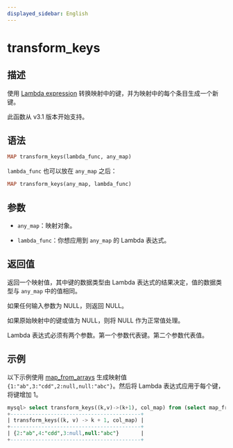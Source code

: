 ```yaml
---
displayed_sidebar: English
---
```


# transform_keys

## 描述

使用 [Lambda expression](../Lambda_expression.md) 转换映射中的键，并为映射中的每个条目生成一个新键。

此函数从 v3.1 版本开始支持。

## 语法

```Haskell
MAP transform_keys(lambda_func, any_map)
```

`lambda_func` 也可以放在 `any_map` 之后：

```Haskell
MAP transform_keys(any_map, lambda_func)
```

## 参数

- `any_map`：映射对象。

- `lambda_func`：你想应用到 `any_map` 的 Lambda 表达式。

## 返回值

返回一个映射值，其中键的数据类型由 Lambda 表达式的结果决定，值的数据类型与 `any_map` 中的值相同。

如果任何输入参数为 NULL，则返回 NULL。

如果原始映射中的键或值为 NULL，则将 NULL 作为正常值处理。

Lambda 表达式必须有两个参数。第一个参数代表键。第二个参数代表值。

## 示例

以下示例使用 [map_from_arrays](map_from_arrays.md) 生成映射值 `{1:"ab",3:"cdd",2:null,null:"abc"}`。然后将 Lambda 表达式应用于每个键，将键增加 1。

```SQL
mysql> select transform_keys((k,v)->(k+1), col_map) from (select map_from_arrays([1,3,null,2,null],['ab','cdd',null,null,'abc']) as col_map)A;
+------------------------------------------+
| transform_keys((k, v) -> k + 1, col_map) |
+------------------------------------------+
| {2:"ab",4:"cdd",3:null,null:"abc"}       |
+------------------------------------------+
```